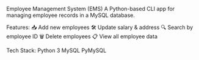Employee Management System (EMS) 
A Python-based CLI app for managing employee records in a MySQL database.

Features:
📥 Add new employees
🛠️ Update salary & address
🔍 Search by employee ID
🗑️ Delete employees
📋 View all employee data

Tech Stack:
Python 3
MySQL
PyMySQL

